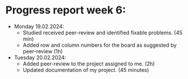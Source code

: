 # Progress report week 6:

- Monday 19.02.2024:
    - Studied received peer-review and identified fixable problems. (45 min)
    - Added row and column numbers for the board as suggested by peer-review (1h)
- Tuesday 20.02.2024:
    - Added peer-review to the project assigned to me. (2h)
    - Updated documentation of my project. (45 minutes)
